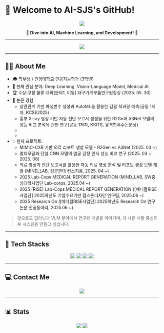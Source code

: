 # 👋 Welcome to AI-SJS's GitHub!

<div align="center">
  <img src="https://capsule-render.vercel.app/api?type=waving&color=gradient&height=180&section=header&text=AI-SJS's%20GitHub&fontSize=45&fontAlign=50&animation=fadeIn" />
  <p>
    🌟 <b>Dive into AI, Machine Learning, and Development!</b> 🌟
  </p>
  
</div>

---

<div align="center">
  <img src="https://readme-typing-svg.demolab.com?font=Fira+Code&size=24&duration=4000&pause=1000&color=F7931E&center=true&vCenter=true&width=600&lines=Welcome+to+My+GitHub!;AI+%26+Machine+Learning+Enthusiast;Open+to+Collaboration+%26+Learning!;Explore+My+Projects!+🚀" />
</div>

---
## 🧑‍🎓 About Me

- 🎓 학부생 / 건양대학교 인공지능학과 (3학년)
- 🔬 현재 관심 분야: Deep Learning, Vision-Language Model, Medical AI
- 🏆 수상:쿠팡 물류 대회(분야1, 이동) 대구기계부품연구원장상 (2025. 05. 30)
- 📝 논문 경험
  - 상관관계 기반 파생변수 생성과 AutoML을 활용한 감귤 착과량 예측(공동 1저자, KCSE2025)
  - 흉부 X-ray 영상 기반 자동 진단 보고서 생성을 위한 R2Ge과 A3Net 모델의 성능 비교 분석에 관한 연구(공동 1저자, KKITS, 융복합우수논문상)
  - 
  - 
- 💡 현재 프로젝트:
  - MIMIC-CXR 기반 의료 리포트 생성 모델 - R2Gen vs A3Net (2025. 03 ~)
  - 멀티모달과 단일 CNN 모델의 얼굴 감정 인식 성능 비교 연구 (2025. 03 ~ 2025. 06)
  - 의료 영상과 진단 보고서를 활용한 자동 의료 영상 분석 및 리포트 생성 모델 개발 (MIND_LAB, 성균관대 컨소지움, 2025. 04 ~)
  - 2025 Lab-Cops MEDICAL REPORT GENERATION (MIND_LAB, SW중심대학사업단 Lab-corps, 2025.04 ~)
  - 2025 [RISE] Lab-Cops MEDICAL REPORT GENERATION ([메디컬RISE사업단] 2025학년도 기업수요기반 캡스톤디자인 연구팀, 2025.06 ~)
  - 2025 Research On ([메디컬RISE사업단] 2025학년도 Research On 연구논문 전공동아리, 2025.06 ~)

> 앞으로도 딥러닝과 VLM 분야에서 연구와 개발을 이어가며, 더 나은 사람 중심의 AI 시스템을 만들고 싶습니다.

---



## 🚀 **Tech Stacks**

<div align="center">
  <img src="https://img.shields.io/badge/Python-3776AB?style=for-the-badge&logo=python&logoColor=white" />
  <img src="https://img.shields.io/badge/PyTorch-EE4C2C?style=for-the-badge&logo=pytorch&logoColor=white" />
  <img src="https://img.shields.io/badge/Java-007396?style=for-the-badge&logo=java&logoColor=white" />
  <img src="https://img.shields.io/badge/Android%20Studio-3DDC84?style=for-the-badge&logo=androidstudio&logoColor=white" />
</div>

---

## 💻 **Contact Me**

<div align="center">
  <a href="mailto:ai-sjs@example.com">
    <img src="https://img.shields.io/badge/Gmail-D14836?style=for-the-badge&logo=gmail&logoColor=white" />
  </a>
</div>

---

## 📊 **Stats**

<div align="center">
  <img src="https://github-readme-stats.vercel.app/api?username=AI-SJS&show_icons=true&theme=radical" />
  <img src="https://github-readme-streak-stats.herokuapp.com?user=AI-SJS&theme=radical" />
</div>
